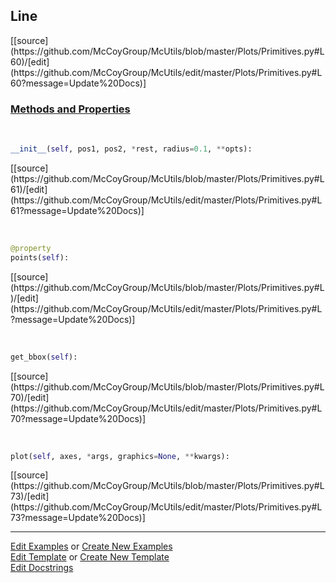 ## <a id="McUtils.Plots.Primitives.Line">Line</a> 
<div class="docs-source-link" markdown="1">
[[source](https://github.com/McCoyGroup/McUtils/blob/master/Plots/Primitives.py#L60)/[edit](https://github.com/McCoyGroup/McUtils/edit/master/Plots/Primitives.py#L60?message=Update%20Docs)]
</div>



<div class="collapsible-section">
 <div class="collapsible-section collapsible-section-header" markdown="1">
 
### <a class="collapse-link" data-toggle="collapse" href="#methods">Methods and Properties</a> <a class="float-right" data-toggle="collapse" href="#methods"><i class="fa fa-chevron-down"></i></a>

 </div>
 <div class="collapsible-section collapsible-section-body collapse" id="methods" markdown="1">

<a id="McUtils.Plots.Primitives.Line.__init__" class="docs-object-method">&nbsp;</a> 
```python
__init__(self, pos1, pos2, *rest, radius=0.1, **opts): 
```
<div class="docs-source-link" markdown="1">
[[source](https://github.com/McCoyGroup/McUtils/blob/master/Plots/Primitives.py#L61)/[edit](https://github.com/McCoyGroup/McUtils/edit/master/Plots/Primitives.py#L61?message=Update%20Docs)]
</div>

<a id="McUtils.Plots.Primitives.Line.points" class="docs-object-method">&nbsp;</a> 
```python
@property
points(self): 
```
<div class="docs-source-link" markdown="1">
[[source](https://github.com/McCoyGroup/McUtils/blob/master/Plots/Primitives.py#L)/[edit](https://github.com/McCoyGroup/McUtils/edit/master/Plots/Primitives.py#L?message=Update%20Docs)]
</div>

<a id="McUtils.Plots.Primitives.Line.get_bbox" class="docs-object-method">&nbsp;</a> 
```python
get_bbox(self): 
```
<div class="docs-source-link" markdown="1">
[[source](https://github.com/McCoyGroup/McUtils/blob/master/Plots/Primitives.py#L70)/[edit](https://github.com/McCoyGroup/McUtils/edit/master/Plots/Primitives.py#L70?message=Update%20Docs)]
</div>

<a id="McUtils.Plots.Primitives.Line.plot" class="docs-object-method">&nbsp;</a> 
```python
plot(self, axes, *args, graphics=None, **kwargs): 
```
<div class="docs-source-link" markdown="1">
[[source](https://github.com/McCoyGroup/McUtils/blob/master/Plots/Primitives.py#L73)/[edit](https://github.com/McCoyGroup/McUtils/edit/master/Plots/Primitives.py#L73?message=Update%20Docs)]
</div>

 </div>
</div>




___

[Edit Examples](https://github.com/McCoyGroup/McUtils/edit/gh-pages/ci/examples/McUtils/Plots/Primitives/Line.md) or 
[Create New Examples](https://github.com/McCoyGroup/McUtils/new/gh-pages/?filename=ci/examples/McUtils/Plots/Primitives/Line.md) <br/>
[Edit Template](https://github.com/McCoyGroup/McUtils/edit/gh-pages/ci/docs/McUtils/Plots/Primitives/Line.md) or 
[Create New Template](https://github.com/McCoyGroup/McUtils/new/gh-pages/?filename=ci/docs/templates/McUtils/Plots/Primitives/Line.md) <br/>
[Edit Docstrings](https://github.com/McCoyGroup/McUtils/edit/master/Plots/Primitives.py#L60?message=Update%20Docs)